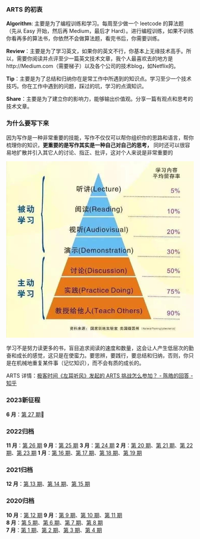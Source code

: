 ### ARTS 的初衷

**Algorithm**: 主要是为了编程训练和学习。每周至少做一个 leetcode 的算法题（先从 Easy 开始，然后再 Medium，最后才 Hard）。进行编程训练，如果不训练你看再多的算法书，你依然不会做算法题，看完书后，你需要训练。

**Review**：主要是为了学习英文，如果你的英文不行，你基本上无缘技术高手。所以，需要你阅读并点评至少一篇英文技术文章，我个人最喜欢去的地方是http://Medium.com（需要梯子）以及各个公司的技术blog，如Netflix的。

**Tip**：主要是为了总结和归纳你在是常工作中所遇到的知识点。学习至少一个技术技巧。你在工作中遇到的问题，踩过的坑，学习的点滴知识。

**Share**：主要是为了建立你的影响力，能够输出价值观。分享一篇有观点和思考的技术文章。

### 为什么要写下来

因为写作是一种非常重要的技能，写作不仅仅可以帮你组织你的思路和语言，帮你梳理你的知识，**更重要的是写作其实是一种自己对自己的思考，** 同时还可以很容易地扩散并引入其它人的讨论、指正、批评，这对个人来说是非常重要的

![study_pyramid](image/study_pyramid.jpg)

学习不是努力读更多的书，盲目追求阅读的速度和数量，这会让人产生低层次的勤奋和成长的感觉，这只是在使蛮力。要思辨，要践行，要总结和归纳，否则，你只是在机械地重复某件事（记忆知识），而不会有质的成长的。

ARTS 详情：[极客时间《左耳听风》发起的 ARTS 挑战怎么参加？ - 陈皓的回答 - 知乎](https://www.zhihu.com/question/301150832/answer/529809529)

### 2023新征程
**6 月**：[第 27 期](weekly/2023/arts-027.md):high_brightness:

### 2022归档
**11 月**：[第 26 期](weekly/2022/arts-026.md)
**9 月**：[第 25 期](weekly/2022/arts-025.md)
**3 月**：[第 24 期](weekly/2022/arts-024.md)
**2 月**：[第 20 期](weekly/2022/arts-020.md)、[第 21 期](weekly/2022/arts-021.md)、[第 22 期](weekly/2022/arts-022.md)、[第 23 期](weekly/2022/arts-023.md)
**1 月**：[第 16 期](weekly/2022/arts-016.md)、[第 17 期](weekly/2022/arts-017.md)、[第 18 期](weekly/2022/arts-018.md)、[第 19 期](weekly/2022/arts-019.md)

### 2021归档
**12 月**：[第 13 期](weekly/2021/arts-0013.md)、[第 14 期](weekly/2021/arts-014.md)、[第 15 期](weekly/2021/arts-015.md)

### 2020归档
**10 月**：[第 12 期](weekly/2020/arts-0012.md)
**9 月**：[第 9 期](weekly/2020/arts-0009.md)、[第 10 期](weekly/2020/arts-0010.md)、[第 11 期](weekly/2020/arts-0011.md)  
**8 月**：[第 5 期](weekly/2020/arts-0005.md)、[第 6 期](weekly/2020/arts-0006.md)、[第 7 期](weekly/2020/arts-0007.md)、[第 8 期](weekly/2020/arts-0008.md)  
**7 月**：[第 1 期](weekly/2020/arts-0001.md)、[第 2 期](weekly/2020/arts-0002.md)、[第 3 期](weekly/2020/arts-0003.md)、[第 4 期](weekly/2020/arts-0004.md)
